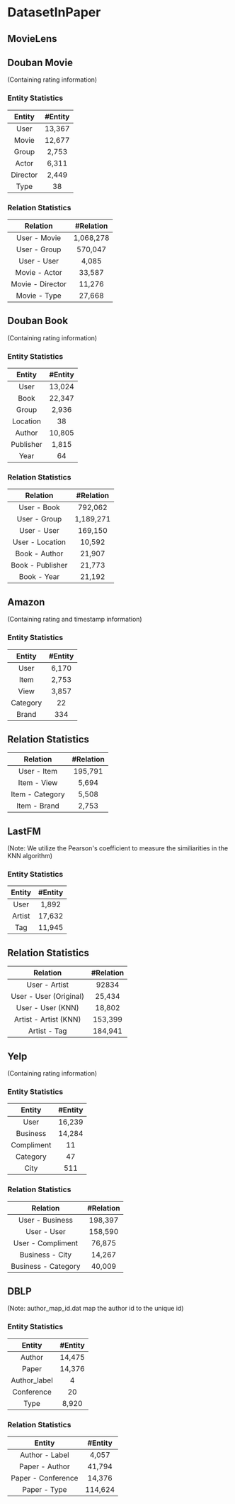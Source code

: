 # DatasetInPaper

## MovieLens

## Douban Movie
(Containing rating information)

### Entity Statistics
| Entity         |#Entity        |
| :-------------:|:-------------:|
| User           | 13,367        |
| Movie          | 12,677        |
| Group          | 2,753         |
| Actor          | 6,311         |
| Director       | 2,449         |
| Type           | 38            | 

### Relation Statistics
| Relation          |#Relation      |
| :-------------:   |:-------------:|
| User - Movie      | 1,068,278     |
| User - Group      | 570,047       |
| User - User       | 4,085         |
| Movie - Actor     | 33,587        |
| Movie - Director  | 11,276        |
| Movie - Type      | 27,668        |
## Douban Book 
(Containing rating information)

### Entity Statistics
| Entity         |#Entity        |
| :-------------:|:-------------:|
| User           | 13,024        |
| Book           | 22,347        |
| Group          | 2,936         |
| Location       | 38            |
| Author         | 10,805        |
| Publisher      | 1,815         |
| Year           | 64            |

### Relation Statistics
| Relation          |#Relation      |
| :-------------:   |:-------------:|
| User - Book       | 792,062       |
| User - Group      | 1,189,271     |
| User - User       | 169,150       |
| User - Location   | 10,592        |
| Book - Author     | 21,907        |
| Book - Publisher  | 21,773        |
| Book - Year       | 21,192        |
## Amazon
(Containing rating and timestamp information)
### Entity Statistics
| Entity         |#Entity        |
| :-------------:|:-------------:|
| User           | 6,170         |
| Item           | 2,753         |
| View           | 3,857         |           
| Category       | 22            |
| Brand          | 334           |

## Relation Statistics
| Relation          |#Relation      |
| :-------------:   |:-------------:|
| User - Item       | 195,791       |
| Item - View       | 5,694         |
| Item - Category   | 5,508         | 
| Item - Brand      | 2,753         |
## LastFM
(Note: We utilize the Pearson's coefficient to measure the similiarities in the KNN algorithm)

### Entity Statistics
| Entity         |#Entity        |
| :-------------:|:-------------:|
| User           | 1,892         |
| Artist         | 17,632        |
| Tag            | 11,945        |

## Relation Statistics
| Relation               |#Relation      |
| :-------------:        |:-------------:|
| User - Artist          | 92834         |
| User - User (Original) | 25,434        |
| User - User (KNN)      | 18,802        |
| Artist - Artist (KNN)  | 153,399       |
| Artist - Tag           | 184,941       |

## Yelp
(Containing rating information)
### Entity Statistics
| Entity         |#Entity        |
| :-------------:|:-------------:|
| User           | 16,239        |
| Business       | 14,284        |
| Compliment     | 11            |
| Category       | 47            | 
| City           | 511           |

### Relation Statistics
| Relation            |#Relation      |
| :------------------:|:-------------:|
| User - Business     | 198,397       |
| User - User         | 158,590       |
| User - Compliment   | 76,875        |
| Business - City     | 14,267        |
| Business - Category | 40,009        |

## DBLP
(Note: author_map_id.dat map the author id to the unique id)
### Entity Statistics
| Entity         |#Entity        |
| :-------------:|:-------------:|
| Author         | 14,475        |
| Paper          | 14,376        |
| Author_label   | 4             |
| Conference     | 20            |
| Type           | 8,920          |

### Relation Statistics
| Entity             |#Entity        |
| :-----------------:|:-------------:|
| Author - Label     | 4,057         |
| Paper - Author     | 41,794        |
| Paper - Conference | 14,376        |
| Paper - Type       | 114,624       |
